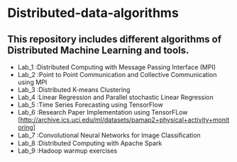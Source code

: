 # Distributed-data-algorithms
## This repository includes different algorithms of Distributed Machine Learning and tools.
* Lab_1 :Distributed Computing with Message Passing Interface (MPI)
* Lab_2 :Point to Point Communication and Collective Communication using MPI
* Lab_3 :Distributed K-means Clustering
* Lab_4 :Linear Regression and Parallel stochastic Linear Regression
* Lab_5 :Time Series Forecasting using TensorFlow
* Lab_6 :Research Paper Implementation using TensorFLow [http://archive.ics.uci.edu/ml/datasets/pamap2+physical+activity+monitoring]
* Lab_7 :Convolutional Neural Networks for Image Classiﬁcation 
* Lab_8 :Distributed Computing with Apache Spark
* Lab_9 :Hadoop warmup exercises
